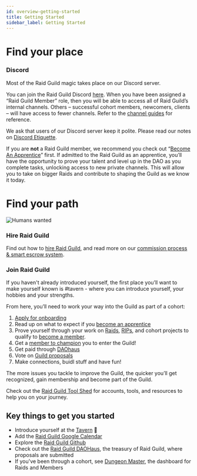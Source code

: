```yaml
---
id: overview-getting-started
title: Getting Started
sidebar_label: Getting Started
---
```


# Find your place

### Discord

Most of the Raid Guild magic takes place on our Discord server. 

You can join the Raid Guild Discord [here](https://discord.gg/RWjkQ6DNnv). When you have been assigned a “Raid Guild Member” role, then you will be able to access all of Raid Guild’s internal channels.  Others – successful cohort members, newcomers, clients – will have access to fewer channels. Refer to the [channel guides]((./discord-channels)) for reference.

We ask that users of our Discord server keep it polite. Please read our notes on [Discord Etiquette](./discord-etiquette). 

If you are **not** a Raid Guild member, we recommend you check out “[Become An Apprentice](https://handbook.raidguild.org/docs/become-an-apprentice)” first.  If admitted to the Raid Guild as an apprentice, you’ll have the opportunity to prove your talent and level up in the DAO as you complete tasks, unlocking access to new private channels.  This will allow you to take on bigger Raids and contribute to shaping the Guild as we know it today.

# Find your path

![Humans wanted](https://user-images.githubusercontent.com/93854208/172765208-5f69a82e-acf0-4559-bcc9-972f7e0b4e40.png)

### Hire Raid Guild

Find out how to [hire Raid Guild](https://www.raidguild.org/hire), and read more on our [commission process & smart escrow system](./commission-process).  

### Join Raid Guild

If you haven't already introduced yourself, the first place you’ll want to make yourself known is <span class='channels'>#tavern</span> - where you can introduce yourself, your hobbies and your strengths.

From here, you’ll need to work your way into the Guild as part of a cohort:

1. [Apply for onboarding](https://www.raidguild.org/join)
2. Read up on what to expect if you [become an apprentice](./become-an-apprentice) 
3. Prove yourself through your work on [Raids](./join-a-raid), [RIPs](./rips), and cohort projects to qualify to [become a member](./become-a-member). 
4. Get a [member to champion](./champion-a-member) you to enter the Guild!  
5. Get paid through [DAOhaus](./how-to-daohaus-guide)
6. Vote on [Guild proposals](./proposal-types)
7. Make connections, buidl stuff and have fun!

The more issues you tackle to improve the Guild, the quicker you’ll get recognized, gain membership and become part of the Guild.

Check out the [Raid Guild Tool Shed](https://hackmd.io/@raidguild/HJQ4Y2lm9/https%3A%2F%2Fhackmd.io%2F%40raidguild%2FBy3kIcxD5) for accounts, tools, and resources to help you on your journey. 

## Key things to get you started

* Introduce yourself at the [Tavern](https://discord.com/channels/684227450204323876/685276449846067287) :beer: 
* Add the [Raid Guild Google Calendar](https://calendar.google.com/calendar/u/0/r?cid=Y190czR0a3E4dHN1dG1xbHM4c2cxYnQ2aHRzMEBncm91cC5jYWxlbmRhci5nb29nbGUuY29t) 
* Explore the [Raid Guild Github](https://github.com/raid-guild)
* Check out the [Raid Guild DAOHaus](https://app.daohaus.club/dao/0x64/0xfe1084bc16427e5eb7f13fc19bcd4e641f7d571f), the treasury of Raid Guild, where proposals are submitted
* If you've been through a cohort, see [Dungeon Master](https://dungeonmaster.raidguild.org/raids), the dashboard for Raids and Members
